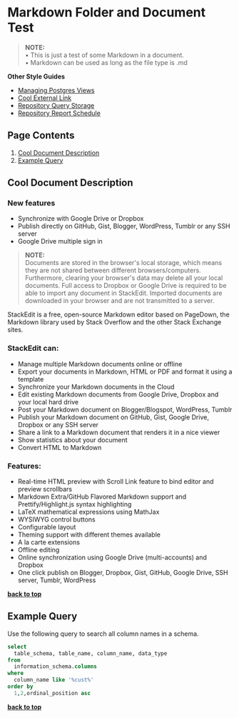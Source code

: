 # Markdown Folder and Document Test

> **NOTE:**\
> • This is just a test of some Markdown in a document.\
> • Markdown can be used as long as the file type is .md

**Other Style Guides**
  - [Managing Postgres Views](http://www.postgresqltutorial.com/managing-postgresql-views/)
  - [Cool External Link](https://www.camdenrockland.com/moving-to-maine)
  - [Repository Query Storage](https://github.com/samz-winter/md-test/tree/master/query_storage)
  - [Repository Report Schedule](https://github.com/samz-winter/md-test/tree/master/report-schedule)
  
## Page Contents
  1. [Cool Document Description](#cool-document-description)
  1. [Example Query](#example-query)

## Cool Document Description
### New features ###
- Synchronize with Google Drive or Dropbox
- Publish directly on GitHub, Gist, Blogger, WordPress, Tumblr or any SSH server
- Google Drive multiple sign in

> **NOTE:**\
> Documents are stored in the browser's local storage, which means they are not shared between different browsers/computers. Furthermore, clearing your browser's data may delete all your local documents.
> Full access to Dropbox or Google Drive is required to be able to import any document in StackEdit. Imported documents are downloaded in your browser and are not transmitted to a server.


StackEdit is a free, open-source Markdown editor based on PageDown, the Markdown library used by Stack Overflow and the other Stack Exchange sites.

### StackEdit can:

 - Manage multiple Markdown documents online or offline
 - Export your documents in Markdown, HTML or PDF and format it using a template
 - Synchronize your Markdown documents in the Cloud
 - Edit existing Markdown documents from Google Drive, Dropbox and your local hard drive
 - Post your Markdown document on Blogger/Blogspot, WordPress, Tumblr
 - Publish your Markdown document on GitHub, Gist, Google Drive, Dropbox or any SSH server
 - Share a link to a Markdown document that renders it in a nice viewer
 - Show statistics about your document
 - Convert HTML to Markdown

### Features:

 - Real-time HTML preview with Scroll Link feature to bind editor and preview scrollbars
 - Markdown Extra/GitHub Flavored Markdown support and Prettify/Highlight.js syntax highlighting
 - LaTeX mathematical expressions using MathJax
 - WYSIWYG control buttons
 - Configurable layout
 - Theming support with different themes available
 - A la carte extensions
 - Offline editing
 - Online synchronization using Google Drive (multi-accounts) and Dropbox
 - One click publish on Blogger, Dropbox, Gist, GitHub, Google Drive, SSH server, Tumblr, WordPress
 
**[back to top](#page-contents)**
  
## Example Query
Use the following query to search all column names in a schema.
```sql
select
  table_schema, table_name, column_name, data_type
from
  information_schema.columns
where 
  column_name like '%cust%'
order by 
  1,2,ordinal_position asc
```
**[back to top](#page-contents)**

